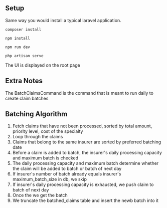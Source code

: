 


## Setup

Same way you would install a typical laravel application.

    composer install

    npm install

    npm run dev

    php artisan serve

The UI is displayed on the root page

## Extra Notes

The BatchClaimsCommand is the command that is meant to run daily to create claim batches

## Batching Algorithm


1. Fetch claims that have not been processed, sorted by total amount, priority level, cost of the specialty
2. Loop through the claims
3. Claims that belong to the same insurer are sorted by preferred batching date
4. Before a claim is added to batch, the insurer's daily processing capacity and maximum batch is checked
5. The daily processing capacity and maximum batch determine whether the claim will be added to batch or batch of next day
6. If insurer's number of batch already equals insurer's maximum_batch_size in db, we skip
7. If insurer's daily processing capacity is exhausted, we push claim to batch of next day
8. Once the we get the batch
9. We truncate the batched_claims table and insert the newb batch into it


